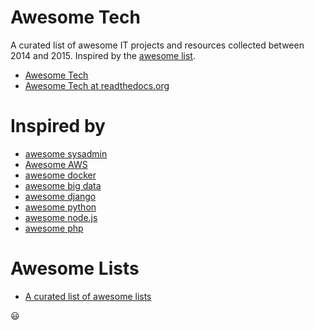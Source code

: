# Awesome Tech
A curated list of awesome IT projects and resources collected between 2014 and 2015. Inspired by the [awesome list](https://github.com/sindresorhus/awesome).

- [Awesome Tech](/docs/index.md)
- [Awesome Tech at readthedocs.org](http://awesome-tech.readthedocs.org)

# Inspired by
- [awesome sysadmin](https://github.com/kahun/awesome-sysadmin)
- [Awesome AWS](https://github.com/donnemartin/awesome-aws)
- [awesome docker](https://github.com/veggiemonk/awesome-docker)
- [awesome big data](https://github.com/onurakpolat/awesome-bigdata)
- [awesome django](https://gitlab.com/rosarior/awesome-django)
- [awesome python](https://github.com/vinta/awesome-python/)
- [awesome node.js](https://github.com/sindresorhus/awesome-nodejs)
- [awesome php](https://github.com/ziadoz/awesome-php)

# Awesome Lists
- [A curated list of awesome lists](https://github.com/sindresorhus/awesome)

:smiley:
